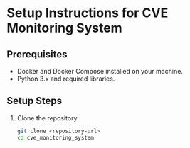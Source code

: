 # Setup Instructions for CVE Monitoring System

## Prerequisites
- Docker and Docker Compose installed on your machine.
- Python 3.x and required libraries.

## Setup Steps
1. Clone the repository:
   ```bash
   git clone <repository-url>
   cd cve_monitoring_system
